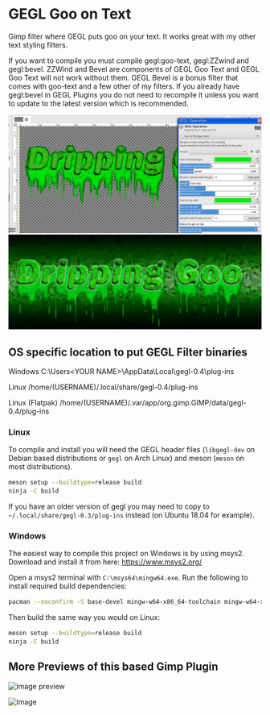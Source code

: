 # GEGL Goo on Text
Gimp filter where GEGL puts goo on your text. It works great with my other text styling filters.

If you want to compile you must compile gegl:goo-text, gegl:ZZwind and gegl:bevel. ZZWind and Bevel are components of GEGL Goo Text and GEGL Goo Text will not work without them.
GEGL Bevel is a bonus filter that comes with goo-text and a few other of my filters. If you already have gegl:bevel in GEGL Plugins you do not need to recompile it unless you want to update to the latest version which is recommended.  


![image preview](previewgoo.png )
![image preview](final.png )

## OS specific location to put GEGL Filter binaries 

Windows
 C:\\Users\<YOUR NAME>\AppData\Local\gegl-0.4\plug-ins
 
 Linux 
 /home/(USERNAME)/.local/share/gegl-0.4/plug-ins
 
 Linux (Flatpak)
 /home/(USERNAME)/.var/app/org.gimp.GIMP/data/gegl-0.4/plug-ins

 ### Linux

To compile and install you will need the GEGL header files (`libgegl-dev` on
Debian based distributions or `gegl` on Arch Linux) and meson (`meson` on
most distributions).

```bash
meson setup --buildtype=release build
ninja -C build

```

If you have an older version of gegl you may need to copy to `~/.local/share/gegl-0.3/plug-ins`
instead (on Ubuntu 18.04 for example).



### Windows

The easiest way to compile this project on Windows is by using msys2.  Download
and install it from here: https://www.msys2.org/

Open a msys2 terminal with `C:\msys64\mingw64.exe`.  Run the following to
install required build dependencies:

```bash
pacman --noconfirm -S base-devel mingw-w64-x86_64-toolchain mingw-w64-x86_64-meson mingw-w64-x86_64-gegl
```

Then build the same way you would on Linux:

```bash
meson setup --buildtype=release build
ninja -C build
```


## More Previews of this based Gimp Plugin

![image preview](newgoo.png )

![image](https://github.com/LinuxBeaver/gegl-goo-on-text/assets/78667207/4471522e-7c42-444e-8ec9-e7e8190c6a3d)
